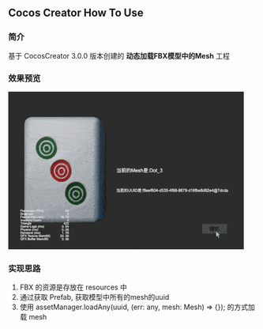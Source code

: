 ## Cocos Creator How To Use

### 简介

基于 CocosCreator 3.0.0 版本创建的 **动态加载FBX模型中的Mesh** 工程

### 效果预览
![image](../../gif/202203/2022030566.gif)

### 实现思路
1. FBX 的资源是存放在 resources 中
2. 通过获取 Prefab, 获取模型中所有的mesh的uuid
3. 使用 assetManager.loadAny(uuid, (err: any, mesh: Mesh) => {}); 的方式加载 mesh